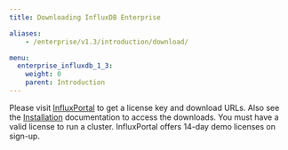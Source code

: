 ```yaml
---
title: Downloading InfluxDB Enterprise

aliases:
    - /enterprise/v1.3/introduction/download/

menu:
  enterprise_influxdb_1_3:
    weight: 0
    parent: Introduction
---
```


Please visit [InfluxPortal](https://portal.influxdata.com/) to get a license key and download URLs.
Also see the [Installation](/enterprise_influxdb/v1.3/introduction/meta_node_installation/) documentation to access the downloads.
You must have a valid license to run a cluster.
InfluxPortal offers 14-day demo licenses on sign-up.
